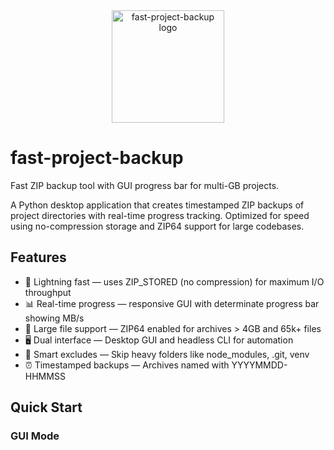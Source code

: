 <!-- Logo -->
<div align="center">
  <img src="assets/logo.png" alt="fast-project-backup logo" width="180">
</div>

# fast-project-backup

Fast ZIP backup tool with GUI progress bar for multi-GB projects.

A Python desktop application that creates timestamped ZIP backups of project directories with real-time progress tracking. Optimized for speed using no-compression storage and ZIP64 support for large codebases.

## Features

- 🚀 Lightning fast — uses ZIP_STORED (no compression) for maximum I/O throughput
- 📊 Real-time progress — responsive GUI with determinate progress bar showing MB/s
- 💾 Large file support — ZIP64 enabled for archives > 4GB and 65k+ files
- 🖥️ Dual interface — Desktop GUI and headless CLI for automation
- 📁 Smart excludes — Skip heavy folders like node_modules, .git, venv
- ⏰ Timestamped backups — Archives named with YYYYMMDD-HHMMSS

## Quick Start

### GUI Mode
